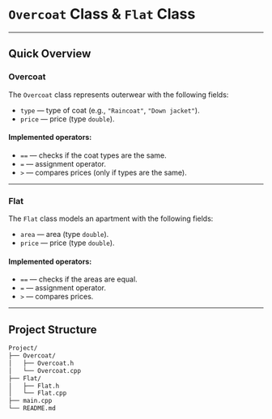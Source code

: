 # `Overcoat` Class & `Flat` Class

---

## Quick Overview

### Overcoat

The `Overcoat` class represents outerwear with the following fields:
- `type` — type of coat (e.g., `"Raincoat"`, `"Down jacket"`).
- `price` — price (type `double`).

#### Implemented operators:
- `==` — checks if the coat types are the same.
- `=` — assignment operator.
- `>` — compares prices (only if types are the same).

---

### Flat

The `Flat` class models an apartment with the following fields:
- `area` — area (type `double`).
- `price` — price (type `double`).

#### Implemented operators:
- `==` — checks if the areas are equal.
- `=` — assignment operator.
- `>` — compares prices.

---

## Project Structure

```bash
Project/
├── Overcoat/
│   ├── Overcoat.h
│   └── Overcoat.cpp
├── Flat/
│   ├── Flat.h
│   └── Flat.cpp
├── main.cpp
└── README.md
